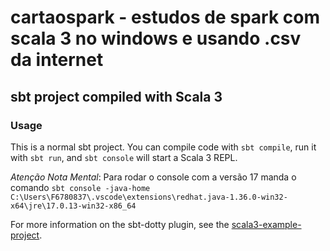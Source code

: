 # cartaospark - estudos de spark com scala 3 no windows e usando .csv da internet
## sbt project compiled with Scala 3

### Usage

This is a normal sbt project. You can compile code with `sbt compile`, run it with `sbt run`, and `sbt console` will start a Scala 3 REPL.

*Atenção*
_Nota Mental_: Para rodar o console com a versão 17 manda o comando `sbt console -java-home C:\Users\F6780837\.vscode\extensions\redhat.java-1.36.0-win32-x64\jre\17.0.13-win32-x86_64`

For more information on the sbt-dotty plugin, see the
[scala3-example-project](https://github.com/scala/scala3-example-project/blob/main/README.md).
